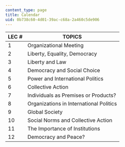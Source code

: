 ```yaml
---
content_type: page
title: Calendar
uid: 0b738c60-4d01-39ac-c68a-2a460c5de906
---
```


| LEC # | TOPICS |
| --- | --- |
| 1 | Organizational Meeting |
| 2 | Liberty, Equality, Democracy |
| 3 | Liberty and Law |
| 4 | Democracy and Social Choice |
| 5 | Power and International Politics |
| 6 | Collective Action |
| 7 | Individuals as Premises or Products? |
| 8 | Organizations in International Politics |
| 9 | Global Society |
| 10 | Social Norms and Collective Action |
| 11 | The Importance of Institutions |
| 12 | Democracy and Peace?